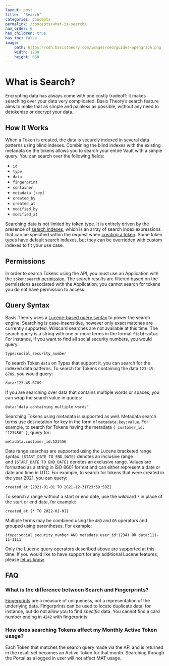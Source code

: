 ```yaml
---
layout: post
title:  "Search"
categories: concepts
permalink: /concepts/what-is-search/
nav_order: 6
has_children: true
has_toc: false
image:
    path: https://cdn.basistheory.com/images/seo/guides-opengraph.png
    width: 1200
    height: 630
---
```


# What is Search?

Encrypting data has always come with one costly tradeoff: it makes searching over your data very complicated. 
Basis Theory’s search feature aims to make that as simple and painless as possible, without any need to detokenize or 
decrypt your data.

## How It Works

When a Token is created, the data is securely indexed in several data patterns using blind indexes. Combining the 
blind indexes with the existing metadata on the tokens allows you to search your entire Vault with a simple query. 
You can search over the following fields:

- `id`
- `type`
- `data`
- `fingerprint`
- `container`
- `metadata.[key]`
- `created_by`
- `created_at`
- `modified_by`
- `modified_at`


Searching data is not limited by [token type](https://docs.basistheory.com/#token-types). It is entirely driven by the presence of [search indexes](https://docs.basistheory.com/expressions/#search-indexes), which is an array of search index expressions that can be specified within the request when [creating a token](https://docs.basistheory.com/#tokens-create-token). Some token types have default search indexes, but they can be overridden with custom indexes to fit your use case.

## Permissions

In order to search Tokens using the API, you must use an Application with the `token:search`
[permission](https://docs.basistheory.com/#permissions-permission-types). The search results are filtered based on the 
permissions associated with the Application; you cannot search for tokens you do not have permission to access.

## Query Syntax

Basis Theory uses a [Lucene-based query syntax](http://www.lucenetutorial.com/lucene-query-syntax.html) to power the 
search engine. Searching is case-insensitive, however only exact matches are currently supported. Wildcard searches are 
not available at this time. The search query is a string with one or more terms in the format `field:value`. 
For instance, if you want to find all social security numbers, you would query:

```
type:social_security_number
```

To search Token `data` on Types that support it, you can search for the indexed data patterns. To search for Tokens 
containing the data `123-45-6789`, you would query:

```
data:123-45-6789
```

If you are searching over data that contains multiple words or spaces, you can wrap the search value in quotes:

```
data:"data containing multiple words"
```

Searching Tokens using metadata is supported as well. Metadata search terms use dot notation for key in the form 
of `metadata.key:value`. For example, to search for Tokens having the metadata `{ customer_id: "123456" }`, query for:

```
metadata.customer_id:123456
```

Date range searches are supported using the Lucene bracketed range syntax. `[START_DATE TO END_DATE]` denotes an
inclusive range and `{START_DATE TO END_DATE}` denotes an exclusive range. Values are formatted as a string in 
ISO 8601 format and can either represent a date or date and time in UTC. For example, to search for tokens that were 
created in the year 2021, you can query:

```
created_at:[2021-01-01 TO 2021-12-31T23:59:59Z]
```

To search a range without a start or end date, use the wildcard `*` in place of the start or end date, for example:

```
created_at:{* TO 2022-01-01}
```

Multiple terms may be combined using the `AND` and `OR` operators and grouped using parentheses. For example:

```
(type:social_security_number AND metadata.user_id:1234) OR data:111-11-1111
```

Only the Lucene query operators described above are supported at this time. If you would like to have support for any 
additional Lucene features, please [let us know](mailto:support@basistheory.com?subject=Token).

## FAQ

### What is the difference between Search and Fingerprints?

[Fingerprints](https://developers.basistheory.com/concepts/what-are-tokens/#fingerprinting) are a measure of uniqueness, 
not a representation of the underlying data. Fingerprints can be used to locate duplicate data, for instance, but do not 
allow you to find *specific* data. You cannot find a card number ending in `4242` with fingerprints.

### How does searching Tokens affect my Monthly Active Token usage?

Each Token that matches the search query made via the API and is returned in the result set becomes an Active Token for 
that month. Searching through the Portal as a logged in user will not affect MAT usage.
